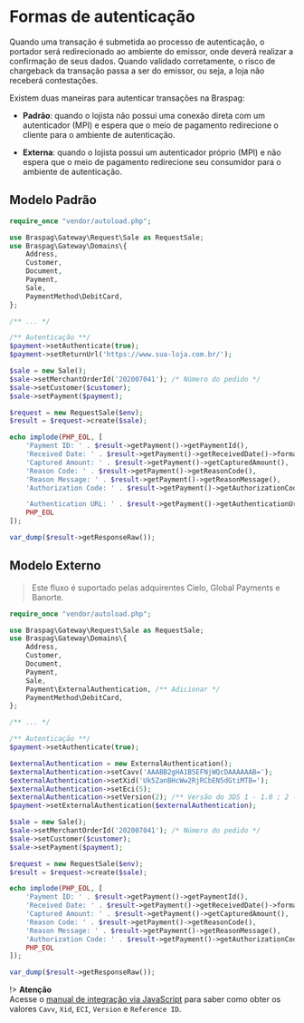 # Formas de autenticação

Quando uma transação é submetida ao processo de autenticação, o portador será redirecionado ao ambiente do emissor, onde deverá realizar a confirmação de seus dados. Quando validado corretamente, o risco de chargeback da transação passa a ser do emissor, ou seja, a loja não receberá contestações.

Existem duas maneiras para autenticar transações na Braspag:

 - **Padrão**: quando o lojista não possui uma conexão direta com um autenticador (MPI) e espera que o meio de pagamento redirecione o cliente para o ambiente de autenticação.
 
 - **Externa**: quando o lojista possui um autenticador próprio (MPI) e não espera que o meio de pagamento redirecione seu consumidor para o ambiente de autenticação.

## Modelo Padrão

```php
require_once "vendor/autoload.php";

use Braspag\Gateway\Request\Sale as RequestSale;
use Braspag\Gateway\Domains\{
    Address,
    Customer,
    Document,
    Payment,
    Sale,
    PaymentMethod\DebitCard,
};

/** ... */

/** Autenticação **/
$payment->setAuthenticate(true);
$payment->setReturnUrl('https://www.sua-loja.com.br/');

$sale = new Sale();
$sale->setMerchantOrderId('202007041'); /* Número do pedido */
$sale->setCustomer($customer);
$sale->setPayment($payment);

$request = new RequestSale($env);
$result = $request->create($sale);

echo implode(PHP_EOL, [
    'Payment ID: ' . $result->getPayment()->getPaymentId(),
    'Received Date: ' . $result->getPayment()->getReceivedDate()->format('Y-m-d'),
    'Captured Amount: ' . $result->getPayment()->getCapturedAmount(),
    'Reason Code: ' . $result->getPayment()->getReasonCode(),
    'Reason Message: ' . $result->getPayment()->getReasonMessage(),
    'Authorization Code: ' . $result->getPayment()->getAuthorizationCode(),

    'Authentication URL: ' . $result->getPayment()->getAuthenticationUrl(),
    PHP_EOL
]);

var_dump($result->getResponseRaw());
```

## Modelo Externo

 > Este fluxo é suportado pelas adquirentes Cielo, Global Payments e Banorte.

```php
require_once "vendor/autoload.php";

use Braspag\Gateway\Request\Sale as RequestSale;
use Braspag\Gateway\Domains\{
    Address,
    Customer,
    Document,
    Payment,
    Sale,
    Payment\ExternalAuthentication, /** Adicionar */
    PaymentMethod\DebitCard,
};

/** ... */

/** Autenticação **/
$payment->setAuthenticate(true);

$externalAuthentication = new ExternalAuthentication();
$externalAuthentication->setCavv('AAABB2gHA1B5EFNjWQcDAAAAAAB=');
$externalAuthentication->setXid('Uk5ZanBHcWw2RjRCbEN5dGtiMTB=');
$externalAuthentication->setEci(5);
$externalAuthentication->setVersion(2); /** Versão do 3DS 1 - 1.0 ; 2 - 2.0 */
$payment->setExternalAuthentication($externalAuthentication);

$sale = new Sale();
$sale->setMerchantOrderId('202007041'); /* Número do pedido */
$sale->setCustomer($customer);
$sale->setPayment($payment);

$request = new RequestSale($env);
$result = $request->create($sale);

echo implode(PHP_EOL, [
    'Payment ID: ' . $result->getPayment()->getPaymentId(),
    'Received Date: ' . $result->getPayment()->getReceivedDate()->format('Y-m-d'),
    'Captured Amount: ' . $result->getPayment()->getCapturedAmount(),
    'Reason Code: ' . $result->getPayment()->getReasonCode(),
    'Reason Message: ' . $result->getPayment()->getReasonMessage(),
    'Authorization Code: ' . $result->getPayment()->getAuthorizationCode(),
    PHP_EOL
]);

var_dump($result->getResponseRaw());
```

!> **Atenção**<br>
Acesse o [manual de integração via JavaScript](https://braspag.github.io/manual/integracao-javascript) para saber como obter os valores `Cavv`, `Xid`, `ECI`, `Version` e `Reference ID`.